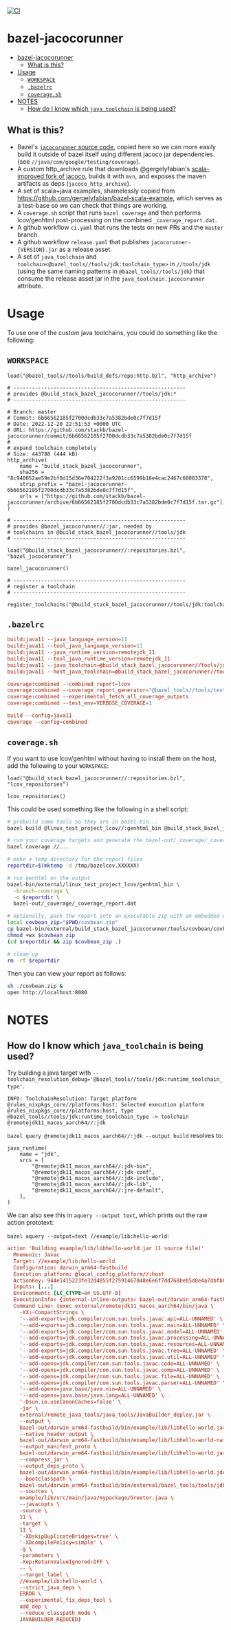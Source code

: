 
[![CI](https://github.com/stackb/bazel-jacocorunner/actions/workflows/ci.yaml/badge.svg)](https://github.com/stackb/bazel-jacocorunner/actions/workflows/ci.yaml)

# bazel-jacocorunner

- [bazel-jacocorunner](#bazel-jacocorunner)
  - [What is this?](#what-is-this)
- [Usage](#usage)
  - [`WORKSPACE`](#workspace)
  - [`.bazelrc`](#bazelrc)
  - [`coverage.sh`](#coveragesh)
- [NOTES](#notes)
  - [How do I know which `java_toolchain` is being used?](#how-do-i-know-which-java_toolchain-is-being-used)

## What is this?

- Bazel's [`jacocorunner` source
  code](https://github.com/bazelbuild/bazel/blob/master/src/java_tools/junitrunner/java/com/google/testing/coverage/BUILD),
  copied here so we can more easily build it outside of bazel itself using
  different jacoco jar dependencies.
  (see `//java/com/google/testing/coverage`).
- A custom http_archive rule that downloads @gergelyfabian's [scala-improved
  fork of jacoco](https://github.com/gergelyfabian/jacoco), builds it with
  `mvn`, and exposes the maven artifacts as deps (`jacoco_http_archive`).
- A set of scala+java examples, shamelessly copied from
  https://github.com/gergelyfabian/bazel-scala-example, which serves as a
  test-base so we can check that things are working.
- A `coverage.sh` script that runs `bazel coverage` and then performs
  lcov/genhtml post-processing on the combined `_coverage_report.dat`.
- A github workflow `ci.yaml` that runs the tests on new PRs and the `master`
  branch.
- A github workflow `release.yaml` that publishes `jacocorunner-{VERSION}.jar`
  as a release asset.
- A set of `java_toolchain` and
  `toolchain<@bazel_tools//tools/jdk:toolchain_type>` in `//tools/jdk` (using
  the same naming patterns in `@bazel_tools//tools/jdk`) that consume the
  release asset jar in the `java_toolchain.jacocorunner` attribute.

# Usage

To use one of the custom java toolchains, you could do something like the
following:

## `WORKSPACE`

```bazel
load("@bazel_tools//tools/build_defs/repo:http.bzl", "http_archive")

# --------------------------------------------------------
# provides @build_stack_bazel_jacocorunner//tools/jdk:*
# --------------------------------------------------------

# Branch: master
# Commit: 6b66562185f2700dcdb33c7a5382bde0c7f7d15f
# Date: 2022-12-20 22:51:53 +0000 UTC
# URL: https://github.com/stackb/bazel-jacocorunner/commit/6b66562185f2700dcdb33c7a5382bde0c7f7d15f
# 
# expand toolchain completely
# Size: 443788 (444 kB)
http_archive(
    name = "build_stack_bazel_jacocorunner",
    sha256 = "8c940052ae59e2bf0d15d36e704222f3a9201cc6599b16e4cac2467c66083378",
    strip_prefix = "bazel-jacocorunner-6b66562185f2700dcdb33c7a5382bde0c7f7d15f",
    urls = ["https://github.com/stackb/bazel-jacocorunner/archive/6b66562185f2700dcdb33c7a5382bde0c7f7d15f.tar.gz"],
)

# --------------------------------------------------------
# provides @bazel_jacocorunner//:jar, needed by 
# toolchains in @build_stack_bazel_jacocorunner//tools/jdk
# --------------------------------------------------------

load("@build_stack_bazel_jacocorunner//:repositories.bzl", "bazel_jacocorunner")

bazel_jacocorunner()

# --------------------------------------------------------
# register a toolchain
# --------------------------------------------------------

register_toolchains("@build_stack_bazel_jacocorunner//tools/jdk:toolchain_java11_definition")
```

## `.bazelrc`

```conf
build:java11 --java_language_version=11
build:java11 --tool_java_language_version=11
build:java11 --java_runtime_version=remotejdk_11
build:java11 --tool_java_runtime_version=remotejdk_11
build:java11 --java_toolchain=@build_stack_bazel_jacocorunner//tools/jdk:toolchain_java11_definition
build:java11 --host_java_toolchain=@build_stack_bazel_jacocorunner//tools/jdk:toolchain_java11_definition

coverage:combined --combined_report=lcov
coverage:combined --coverage_report_generator="@bazel_tools//tools/test/CoverageOutputGenerator/java/com/google/devtools/coverageoutputgenerator:Main"
coverage:combined --experimental_fetch_all_coverage_outputs
coverage:combined --test_env=VERBOSE_COVERAGE=1

build --config=java11
coverage --config=combined
```

## `coverage.sh`

If you want to use lcov/genhtml without having to install them on the host, add
the following to your `WORKSPACE`:

```bazel
load("@build_stack_bazel_jacocorunner//:repositories.bzl", "lcov_repositories")

lcov_repositories()
```

This could be used something like the following in a shell script:

```sh
# prebuild some tools so they are in bazel-bin...
bazel build @linux_test_project_lcov//:genhtml_bin @build_stack_bazel_jacocorunner//tools/covbean

# run your coverage targets and generate the bazel-out/_coverage/_coverage_report.dat file...
bazel coverage //...

# make a temp directory for the report files
reportdir=$(mktemp -d /tmp/bazelcov.XXXXXX)

# run genhtml on the output
bazel-bin/external/linux_test_project_lcov/genhtml_bin \
  -branch-coverage \
  -o $reportdir \
  bazel-out/_coverage/_coverage_report.dat

# optionally, pack the report into an executable zip with an embedded webserver
local covbean_zip="$PWD/covbean.zip"
cp bazel-bin/external/build_stack_bazel_jacocorunner/tools/covbean/covbean.zip $covbean_zip
chmod +wx $covbean_zip
(cd $reportdir && zip $covbean_zip .)

# clean up
rm -rf $reportdir

```

Then you can view your report as follows:

```sh
sh ./covbean.zip &
open http://localhost:8080
```

# NOTES

## How do I know which `java_toolchain` is being used?

Try building a java target with `--toolchain_resolution_debug='@bazel_tools//tools/jdk:runtime_toolchain_type'`.

```
INFO: ToolchainResolution: Target platform @rules_nixpkgs_core//platforms:host: Selected execution platform @rules_nixpkgs_core//platforms:host, type @bazel_tools//tools/jdk:runtime_toolchain_type -> toolchain @remotejdk11_macos_aarch64//:jdk
```

`bazel query @remotejdk11_macos_aarch64//:jdk --output build` resolves to:

```bazel
java_runtime(
    name = "jdk",
    srcs = [
        "@remotejdk11_macos_aarch64//:jdk-bin",
        "@remotejdk11_macos_aarch64//:jdk-conf",
        "@remotejdk11_macos_aarch64//:jdk-include",
        "@remotejdk11_macos_aarch64//:jdk-lib",
        "@remotejdk11_macos_aarch64//:jre-default",
    ],
)
```

We can also see this in `aquery --output text`, which prints out the raw action prototext:

`bazel aquery --output=text //example/lib:hello-world`:

```conf
action 'Building example/lib/libhello-world.jar (1 source file)'
  Mnemonic: Javac
  Target: //example/lib:hello-world
  Configuration: darwin_arm64-fastbuild
  Execution platform: @local_config_platform//:host
  ActionKey: 944e1415223fe32d4855f27591467048e6e6f7dd768beb5d8e4a7dbfb0c3b253
  Inputs: [...]
  Environment: [LC_CTYPE=en_US.UTF-8]
  ExecutionInfo: {internal-inline-outputs: bazel-out/darwin_arm64-fastbuild/bin/example/lib/libhello-world.jdeps, supports-multiplex-workers: 1, supports-worker-cancellation: 1, supports-workers: 1}
  Command Line: (exec external/remotejdk11_macos_aarch64/bin/java \
    -XX:-CompactStrings \
    '--add-exports=jdk.compiler/com.sun.tools.javac.api=ALL-UNNAMED' \
    '--add-exports=jdk.compiler/com.sun.tools.javac.main=ALL-UNNAMED' \
    '--add-exports=jdk.compiler/com.sun.tools.javac.model=ALL-UNNAMED' \
    '--add-exports=jdk.compiler/com.sun.tools.javac.processing=ALL-UNNAMED' \
    '--add-exports=jdk.compiler/com.sun.tools.javac.resources=ALL-UNNAMED' \
    '--add-exports=jdk.compiler/com.sun.tools.javac.tree=ALL-UNNAMED' \
    '--add-exports=jdk.compiler/com.sun.tools.javac.util=ALL-UNNAMED' \
    '--add-opens=jdk.compiler/com.sun.tools.javac.code=ALL-UNNAMED' \
    '--add-opens=jdk.compiler/com.sun.tools.javac.comp=ALL-UNNAMED' \
    '--add-opens=jdk.compiler/com.sun.tools.javac.file=ALL-UNNAMED' \
    '--add-opens=jdk.compiler/com.sun.tools.javac.parser=ALL-UNNAMED' \
    '--add-opens=java.base/java.nio=ALL-UNNAMED' \
    '--add-opens=java.base/java.lang=ALL-UNNAMED' \
    '-Dsun.io.useCanonCaches=false' \
    -jar \
    external/remote_java_tools/java_tools/JavaBuilder_deploy.jar \
    --output \
    bazel-out/darwin_arm64-fastbuild/bin/example/lib/libhello-world.jar \
    --native_header_output \
    bazel-out/darwin_arm64-fastbuild/bin/example/lib/libhello-world-native-header.jar \
    --output_manifest_proto \
    bazel-out/darwin_arm64-fastbuild/bin/example/lib/libhello-world.jar_manifest_proto \
    --compress_jar \
    --output_deps_proto \
    bazel-out/darwin_arm64-fastbuild/bin/example/lib/libhello-world.jdeps \
    --bootclasspath \
    bazel-out/darwin_arm64-fastbuild/bin/external/bazel_tools/tools/jdk/platformclasspath.jar \
    --sources \
    example/lib/src/main/java/mypackage/Greeter.java \
    --javacopts \
    -source \
    11 \
    -target \
    11 \
    '-XDskipDuplicateBridges=true' \
    '-XDcompilePolicy=simple' \
    -g \
    -parameters \
    -Xep:ReturnValueIgnored:OFF \
    -- \
    --target_label \
    //example/lib:hello-world \
    --strict_java_deps \
    ERROR \
    --experimental_fix_deps_tool \
    add_dep \
    --reduce_classpath_mode \
    JAVABUILDER_REDUCED)
```
